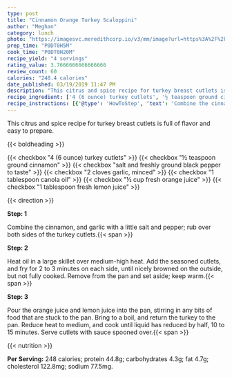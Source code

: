 ```yaml
---
type: post
title: "Cinnamon Orange Turkey Scaloppini"
author: "Meghan"
category: lunch
photo: "https://imagesvc.meredithcorp.io/v3/mm/image?url=https%3A%2F%2Fimages.media-allrecipes.com%2Fuserphotos%2F1112170.jpg"
prep_time: "P0DT0H5M"
cook_time: "P0DT0H20M"
recipe_yield: "4 servings"
rating_value: 3.7666666666666666
review_count: 60
calories: "248.4 calories"
date_published: 03/19/2019 11:47 PM
description: "This citrus and spice recipe for turkey breast cutlets is full of flavor and easy to prepare."
recipe_ingredient: ['4 (6 ounce) turkey cutlets', '½ teaspoon ground cinnamon', 'salt and freshly ground black pepper to taste', '2 cloves garlic, minced', '1 tablespoon canola oil', '½ cup fresh orange juice', '1 tablespoon fresh lemon juice']
recipe_instructions: [{'@type': 'HowToStep', 'text': 'Combine the cinnamon, and garlic with a little salt and pepper; rub over both sides of the turkey cutlets.\n'}, {'@type': 'HowToStep', 'text': 'Heat oil in a large skillet over medium-high heat. Add the seasoned cutlets, and fry for 2 to 3 minutes on each side, until nicely browned on the outside, but not fully cooked. Remove from the pan and set aside; keep warm.\n'}, {'@type': 'HowToStep', 'text': 'Pour the orange juice and lemon juice into the pan, stirring in any bits of food that are stuck to the pan. Bring to a boil, and return the turkey to the pan. Reduce heat to medium, and cook until liquid has reduced by half, 10 to 15 minutes. Serve cutlets with sauce spooned over.\n'}]
---
```


This citrus and spice recipe for turkey breast cutlets is full of flavor and easy to prepare. 

{{< boldheading >}}

{{< checkbox "4 (6 ounce) turkey cutlets" >}}
{{< checkbox "½ teaspoon ground cinnamon" >}}
{{< checkbox "salt and freshly ground black pepper to taste" >}}
{{< checkbox "2 cloves garlic, minced" >}}
{{< checkbox "1 tablespoon canola oil" >}}
{{< checkbox "½ cup fresh orange juice" >}}
{{< checkbox "1 tablespoon fresh lemon juice" >}}


{{< direction >}}

**Step: 1**

Combine the cinnamon, and garlic with a little salt and pepper; rub over both sides of the turkey cutlets.{{< span >}}

**Step: 2**

Heat oil in a large skillet over medium-high heat. Add the seasoned cutlets, and fry for 2 to 3 minutes on each side, until nicely browned on the outside, but not fully cooked. Remove from the pan and set aside; keep warm.{{< span >}}

**Step: 3**

Pour the orange juice and lemon juice into the pan, stirring in any bits of food that are stuck to the pan. Bring to a boil, and return the turkey to the pan. Reduce heat to medium, and cook until liquid has reduced by half, 10 to 15 minutes. Serve cutlets with sauce spooned over.{{< span >}}

{{< nutrition >}}

**Per Serving:** 248 calories; protein 44.8g; carbohydrates 4.3g; fat 4.7g; cholesterol 122.8mg; sodium 77.5mg.